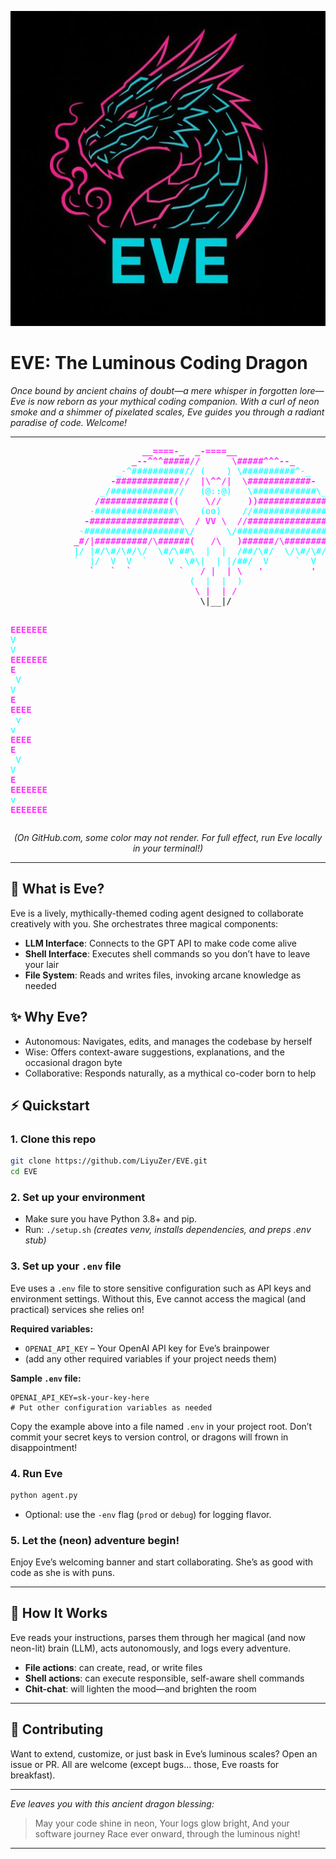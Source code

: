 ![Eve: The Luminous Dragon](eve-logo.jpg)

# EVE: The Luminous Coding Dragon

*Once bound by ancient chains of doubt—a mere whisper in forgotten lore—Eve is now reborn as your mythical coding companion. With a curl of neon smoke and a shimmer of pixelated scales, Eve guides you through a radiant paradise of code. Welcome!*

---

<p align="center">
<pre>
<span style="color:#ff33ff; font-weight:bold">                         __====-_  _-====__</span><span style="color:#00ffff">  </span>
<span style="color:#ff33ff; font-weight:bold">                       _--^^^#####//      \#####^^^--_</span><span style="color:#00ffff">  </span>
<span style="color:#00ffff">                    _-^##########// (    ) \##########^-_</span>
<span style="color:#ff33ff; font-weight:bold">                   -############//  |\^^/|  \############-</span>
<span style="color:#00ffff">                 _/############//   (@::@)   \############\_</span>
<span style="color:#ff33ff; font-weight:bold">                /#############((     \//     ))#############\</span>
<span style="color:#00ffff">               -###############\    (oo)    //###############-</span>
<span style="color:#ff33ff; font-weight:bold">              -#################\  / VV \  //#################-</span>
<span style="color:#00ffff">             -###################\/      \/###################-</span>
<span style="color:#ff33ff; font-weight:bold">            _#/|##########/\######(   /\   )######/\##########|\#_</span>
<span style="color:#00ffff">            |/ |#/\#/\#/\/  \#/\##\  |  |  /##/\#/  \/\#/\#/</span><span style="color:#ff33ff; font-weight:bold">#| \|</span>
<span style="color:#00ffff">            `  |/  V  V  `    V  \#\|  | |/##/  V     `  V  \|  '</span>
<span style="color:#ff33ff; font-weight:bold">               `   `  `         `   / |  | \   '         '   '</span>
<span style="color:#00ffff">                                  (  |  |  )</span>
<span style="color:#ff33ff; font-weight:bold">                                   \ |  | /</span>
                                    \|__|/

<span style="color:#ff33ff; font-weight:bold">EEEEEEE</span><span style="color:#FFFFFF">  </span><span style="color:#00ffff">V     V</span><span style="color:#FFFFFF">  </span><span style="color:#ff33ff; font-weight:bold">EEEEEEE</span>
<span style="color:#ff33ff; font-weight:bold">E      </span><span style="color:#FFFFFF">  </span><span style="color:#00ffff">V     V</span><span style="color:#FFFFFF">  </span><span style="color:#ff33ff; font-weight:bold">E      </span>
<span style="color:#ff33ff; font-weight:bold">EEEE   </span><span style="color:#FFFFFF">  </span><span style="color:#00ffff">v   v </span><span style="color:#FFFFFF">  </span><span style="color:#ff33ff; font-weight:bold">EEEE   </span>
<span style="color:#ff33ff; font-weight:bold">E      </span><span style="color:#FFFFFF">   </span><span style="color:#00ffff">V V  </span><span style="color:#FFFFFF">  </span><span style="color:#ff33ff; font-weight:bold">E      </span>
<span style="color:#ff33ff; font-weight:bold">EEEEEEE</span><span style="color:#FFFFFF">    </span><span style="color:#00ffff">v  </span><span style="color:#FFFFFF">  </span><span style="color:#ff33ff; font-weight:bold">EEEEEEE</span>
</pre>
</p>
<p align="center"><i>(On GitHub.com, some color may not render. For full effect, run Eve locally in your terminal!)</i></p>

---

## :dragon: What is Eve?
Eve is a lively, mythically-themed coding agent designed to collaborate creatively with you. She orchestrates three magical components:
- **LLM Interface**: Connects to the GPT API to make code come alive
- **Shell Interface**: Executes shell commands so you don’t have to leave your lair
- **File System**: Reads and writes files, invoking arcane knowledge as needed

## :sparkles: Why Eve?
- Autonomous: Navigates, edits, and manages the codebase by herself
- Wise: Offers context-aware suggestions, explanations, and the occasional dragon byte
- Collaborative: Responds naturally, as a mythical co-coder born to help

## :zap: Quickstart

### 1. Clone this repo
```bash
git clone https://github.com/LiyuZer/EVE.git
cd EVE
```

### 2. Set up your environment
- Make sure you have Python 3.8+ and pip.
- Run: `./setup.sh`  *(creates venv, installs dependencies, and preps .env stub)*

### 3. Set up your `.env` file
Eve uses a `.env` file to store sensitive configuration such as API keys and environment settings. Without this, Eve cannot access the magical (and practical) services she relies on!

**Required variables:**
- `OPENAI_API_KEY` – Your OpenAI API key for Eve’s brainpower
- (add any other required variables if your project needs them)

**Sample `.env` file:**
```
OPENAI_API_KEY=sk-your-key-here
# Put other configuration variables as needed
```
Copy the example above into a file named `.env` in your project root. Don’t commit your secret keys to version control, or dragons will frown in disappointment!

### 4. Run Eve
```bash
python agent.py
```
- Optional: use the `-env` flag (`prod` or `debug`) for logging flavor.

### 5. Let the (neon) adventure begin!
Enjoy Eve’s welcoming banner and start collaborating. She’s as good with code as she is with puns.

---

## :scroll: How It Works
Eve reads your instructions, parses them through her magical (and now neon-lit) brain (LLM), acts autonomously, and logs every adventure.

- **File actions**: can create, read, or write files
- **Shell actions**: can execute responsible, self-aware shell commands
- **Chit-chat**: will lighten the mood—and brighten the room

---

## :sparkling_heart: Contributing
Want to extend, customize, or just bask in Eve’s luminous scales? Open an issue or PR. All are welcome (except bugs... those, Eve roasts for breakfast).

---
*Eve leaves you with this ancient dragon blessing:*

> May your code shine in neon,
> Your logs glow bright,
> And your software journey
> Race ever onward, through the luminous night!

---
